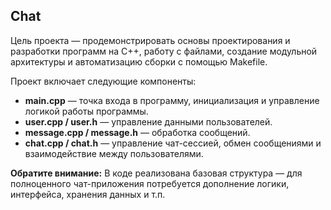 ## Chat
Цель проекта — продемонстрировать основы проектирования и разработки программ на C++, работу с файлами, создание модульной архитектуры и автоматизацию сборки с помощью Makefile.

Проект включает следующие компоненты:

- **main.cpp** — точка входа в программу, инициализация и управление логикой работы программы.
- **user.cpp / user.h** — управление данными пользователей.
- **message.cpp / message.h** — обработка сообщений.
- **chat.cpp / chat.h** — управление чат-сессией, обмен сообщениями и взаимодействие между пользователями.

**Обратите внимание:** В коде реализована базовая структура — для полноценного чат-приложения потребуется дополнение логики, интерфейса, хранения данных и т.п.
